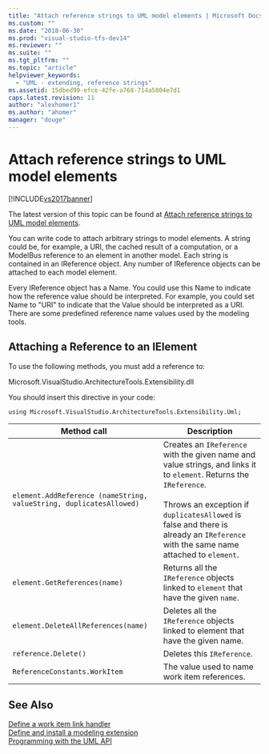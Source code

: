 ```yaml
---
title: "Attach reference strings to UML model elements | Microsoft Docs"
ms.custom: ""
ms.date: "2018-06-30"
ms.prod: "visual-studio-tfs-dev14"
ms.reviewer: ""
ms.suite: ""
ms.tgt_pltfrm: ""
ms.topic: "article"
helpviewer_keywords: 
  - "UML - extending, reference strings"
ms.assetid: 15dbed99-efce-42fe-a768-714a5804e7d1
caps.latest.revision: 11
author: "alexhomer1"
ms.author: "ahomer"
manager: "douge"
---
```

# Attach reference strings to UML model elements
[!INCLUDE[vs2017banner](../includes/vs2017banner.md)]

The latest version of this topic can be found at [Attach reference strings to UML model elements](https://docs.microsoft.com/visualstudio/modeling/attach-reference-strings-to-uml-model-elements).  
  
You can write code to attach arbitrary strings to model elements. A string could be, for example, a URI, the cached result of a computation, or a ModelBus reference to an element in another model. Each string is contained in an IReference object. Any number of IReference objects can be attached to each model element.  
  
 Every IReference object has a Name. You could use this Name to indicate how the reference value should be interpreted. For example, you could set Name to "URI" to indicate that the Value should be interpreted as a URI. There are some predefined reference name values used by the modeling tools.  
  
## Attaching a Reference to an IElement  
 To use the following methods, you must add a reference to:  
  
 Microsoft.VisualStudio.ArchitectureTools.Extensibility.dll  
  
 You should insert this directive in your code:  
  
 `using Microsoft.VisualStudio.ArchitectureTools.Extensibility.Uml;`  
  
|Method call|Description|  
|-----------------|-----------------|  
|`element.AddReference (nameString, valueString, duplicatesAllowed)`|Creates an `IReference` with the given name and value strings, and links it to `element`. Returns the `IReference`.<br /><br /> Throws an exception if `duplicatesAllowed` is false and there is already an `IReference` with the same name attached to `element`.|  
|`element.GetReferences(name)`|Returns all the `IReference` objects linked to `element` that have the given `name`.|  
|`element.DeleteAllReferences(name)`|Deletes all the `IReference` objects linked to element that have the given name.|  
|`reference.Delete()`|Deletes this `IReference`.|  
|`ReferenceConstants.WorkItem`|The value used to name work item references.|  
  
## See Also  
 [Define a work item link handler](../modeling/define-a-work-item-link-handler.md)   
 [Define and install a modeling extension](../modeling/define-and-install-a-modeling-extension.md)   
 [Programming with the UML API](../modeling/programming-with-the-uml-api.md)



